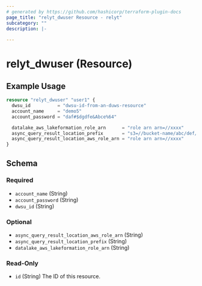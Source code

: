```yaml
---
# generated by https://github.com/hashicorp/terraform-plugin-docs
page_title: "relyt_dwuser Resource - relyt"
subcategory: ""
description: |-
  
---
```


# relyt_dwuser (Resource)



## Example Usage

```terraform
resource "relyt_dwuser" "user1" {
  dwsu_id          = "dwsu-id-from-an-duws-resource"
  account_name     = "demo5"
  account_password = "daf#$dgdfe&Abce%64"

  datalake_aws_lakeformation_role_arn      = "role arn arn=//xxxx"          # option
  async_query_result_location_prefix       = "s3=//bucket-name/abc/def/..." # option
  async_query_result_location_aws_role_arn = "role arn arn=//xxxx"          # option
}
```

<!-- schema generated by tfplugindocs -->
## Schema

### Required

- `account_name` (String)
- `account_password` (String)
- `dwsu_id` (String)

### Optional

- `async_query_result_location_aws_role_arn` (String)
- `async_query_result_location_prefix` (String)
- `datalake_aws_lakeformation_role_arn` (String)

### Read-Only

- `id` (String) The ID of this resource.
